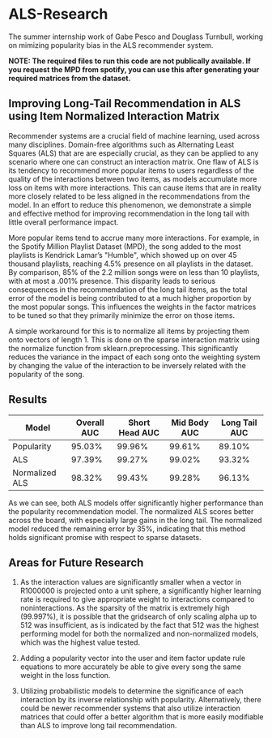 # ALS-Research
The summer internship work of Gabe Pesco and Douglass Turnbull, working on mimizing popularity bias in the ALS recommender system.

**NOTE: The required files to run this code are not publically available. If you request the MPD from spotify, you can use this after generating your required matrices from the dataset.**

## Improving Long-Tail Recommendation in ALS using Item Normalized Interaction Matrix

Recommender systems are a crucial field of machine learning, used across many disciplines. Domain-free algorithms such as Alternating Least Squares (ALS) that are are especially crucial, as they can be applied to any scenario where one can construct an interaction matrix. One flaw of ALS is its tendency to recommend more popular items to users regardless of the quality of the interactions between two items, as models accumulate more loss on items with more interactions. This can cause items that are in reality more closely related to be less aligned in the recommendations from the model. In an effort to reduce this phenomenon, we demonstrate a simple and effective method for improving recommendation in the long tail with little overall performance impact.

More popular items tend to accrue many more interactions. For example, in the Spotify Million Playlist Dataset (MPD), the song added to the most playlists is Kendrick Lamar’s "Humble", which showed up on over 45 thousand playlists, reaching 4.5% presence on all playlists in the dataset. By comparison, 85% of the 2.2 million songs were on less than 10 playlists, with at most a .001% presence. This disparity leads to serious consequences in the recommendation of the long tail items, as the total error of the model is being contributed to at a much higher proportion by the most popular songs. This influences the weights in the factor matrices to be tuned so that they primarily minimize the error on those items.

A simple workaround for this is to normalize all items by projecting them onto vectors of length 1. This is done on the sparse interaction matrix using the normalize function from sklearn.preprocessing. This significantly reduces the variance in the impact of each song onto the weighting system by changing the value of the interaction to be inversely related with the popularity of the song.

## Results

| Model          | Overall AUC | Short Head AUC | Mid Body AUC | Long Tail AUC |
|----------------|-------------|----------------|--------------|---------------|
| Popularity     | 95.03%      | 99.96%         | 99.61%       | 89.10%        |
| ALS            | 97.39%      | 99.27%         | 99.02%       | 93.32%        |
| Normalized ALS | 98.32%      | 99.43%         | 99.28%       | 96.13%        |

As we can see, both ALS models offer significantly higher performance than the popularity recommendation model. The normalized ALS scores better across the board, with especially large gains in the long tail. The normalized model reduced the remaining error by 35%, indicating that this method holds significant promise with respect to sparse datasets.

## Areas for Future Research

1. As the interaction values are significantly smaller when a vector in R1000000 is projected onto a unit sphere, a significantly higher learning rate is required to give appropriate weight to interactions compared to noninteractions. As the sparsity of the matrix is extremely high (99.997%), it is possible that the gridsearch of only scaling alpha up to 512 was insufficient, as is indicated by the fact that 512 was the highest performing model for both the normalized and non-normalized models, which was the highest value tested. 

2. Adding a popularity vector into the user and item factor update rule equations to more accurately be able to give every song the same weight in the loss function. 

3. Utilizing probabilistic models to determine the significance of each interaction by its inverse relationship with popularity. Alternatively, there could be newer recommender systems that also utilize interaction matrices that could offer a better algorithm that is more easily modifiable than ALS to improve long tail recommendation.

